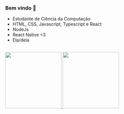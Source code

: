 ### Bem vindo 👋

-  Estudante de Ciência da Computação  
-  HTML, CSS, Javascript, Typescript e React
-  NodeJs
-  React Native <3
-  Ela/dela

  ##
 
<div>
<a href="https://github.com/myoui01">
<img height="180em" src="https://github-readme-stats.vercel.app/api/top-langs/?username=myoui01&layout=compact&langs_count=7&theme=gotham"/>
<img height="180em" src="https://github-readme-stats.vercel.app/api?username=myoui01&show_icons=true&theme=gotham&include_all_commits=true&count_private=true"/>
</div>

<br>
  
